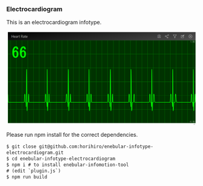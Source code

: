 ### Electrocardiogram ###
This is an electrocardiogram infotype. 

![electrocardiagram](./electrocardiogram.png)

Please run npm install for the correct dependencies.

```
$ git close git@github.com:horihiro/enebular-infotype-electrocardiogram.git
$ cd enebular-infotype-electrocardiogram
$ npm i # to install enebular-infomotion-tool
# (edit `plugin.js`)
$ npm run build 
```

